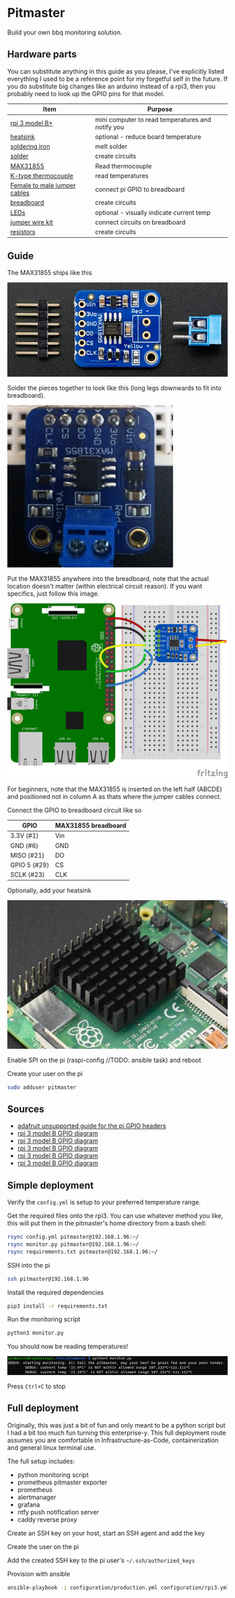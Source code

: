 # Pitmaster

Build your own bbq monitoring solution.

## Hardware parts

You can substitute anything in this guide as you please, I've explicitly listed everything I used to be a reference point for my forgetful self in the future. If you do substitute big changes like an arduino instead of a rpi3, then you probably need to look up the GPIO pins for that model.

| Item                                                                                                                 | Purpose                                           |
| -------------------------------------------------------------------------------------------------------------------- | ------------------------------------------------- |
| [rpi 3 model B+](https://core-electronics.com.au/raspberry-pi-3-model-b-plus.html)                                   | mini computer to read temperatures and notify you |
| [heatsink](https://core-electronics.com.au/al-heat-sink-with-adhesive-tape-28x28x9mm.html)                           | optional - reduce board temperature               |
| [soldering iron](https://core-electronics.com.au/hakko-red-soldering-iron-20w.html)                                  | melt solder                                       |
| [solder](https://core-electronics.com.au/solder-leaded-15-gram-tube.html)                                            | create circuits                                   |
| [MAX31855](https://core-electronics.com.au/thermocouple-amplifier-max31855-breakout-board-max6675-upgrade-v2-0.html) | Read thermocouple                                 |
| [K-type thermocouple](https://core-electronics.com.au/thermocouple-type-k-glass-braid-insulated.html)                | read temperatures                                 |
| [Female to male jumper cables](https://core-electronics.com.au/jumper-wires-7-8-f-m-high-quality-30-pack.html)       | connect pi GPIO to breadboard                     |
| [breadboard](https://core-electronics.com.au/solderless-breadboard-830-tie-point-zy-102.html)                        | create circuits                                   |
| [LEDs](https://core-electronics.com.au/5mm-leds-100-pcs-pack-20x-red-green-blue-yellow-white.html)                   | optional - visually indicate current temp         |
| [jumper wire kit](https://core-electronics.com.au/jumper-wire-kit.html)                                              | connect circuits on breadboard                    |
| [resistors](https://core-electronics.com.au/resistor-kit-1-4w-500-total.html)                                        | create circuits                                   |

## Guide

The MAX31855 ships like this

![img](docs/max31855-shipped.PNG)

Solder the pieces together to look like this (long legs downwards to fit into breadboard).

![img](docs/max31855-soldered.PNG)

Put the MAX31855 anywhere into the breadboard, note that the actual location doesn't matter (within electrical circuit reason). If you want specifics, just follow this image.

![img](docs/target-circuit.png)

For beginners, note that the MAX31855 is inserted on the left half (ABCDE) and positioned not in column A as thats where the jumper cables connect.

Connect the GPIO to breadboard circuit like so

| GPIO         | MAX31855 breadboard |
| ------------ | ------------------- |
| 3.3V (#1)    | Vin                 |
| GND (#6)     | GND                 |
| MISO (#21)   | DO                  |
| GPIO 5 (#29) | CS                  |
| SCLK (#23)   | CLK                 |

Optionally, add your heatsink

![img](docs/heatsink.jpg)

Enable SPI on the pi (raspi-config //TODO: ansible task) and reboot

Create your user on the pi

```sh
sudo adduser pitmaster
```

## Sources

- [adafruit unsupported guide for the pi GPIO headers](https://learn.adafruit.com/max31855-thermocouple-python-library/hardware)
- [rpi 3 model B GPIO diagram](https://www.etechnophiles.com/raspberry-pi-3-b-pinout-with-gpio-functions-schematic-and-specs-in-detail/)
- [rpi 3 model B GPIO diagram](https://www.etechnophiles.com/wp-content/uploads/2020/12/HD-pinout-of-R-Pi-3-Model-B-GPIO-scaled.jpg)
- [rpi 3 model B GPIO diagram](https://pi4j.com/1.4/pins/rpi-3b.html)
- [rpi 3 model B GPIO diagram](https://pi4j.com/1.2/pins/model-3b-rev1.html)
- [rpi 3 model B GPIO diagram](https://community.element14.com/products/raspberry-pi/m/files/17428)

## Simple deployment

Verify the `config.yml` is setup to your preferred temperature range.

Get the required files onto the rpi3. You can use whatever method you like, this will put them in the pitmaster's home directory from a bash shell:

```sh
rsync config.yml pitmaster@192.168.1.96:~/
rsync monitor.py pitmaster@192.168.1.96:~/
rsync requirements.txt pitmaster@192.168.1.96:~/
```

SSH into the pi

```sh
ssh pitmaster@192.168.1.96
```

Install the required dependencies

```sh
pip3 install -r requirements.txt
```

Run the monitoring script

```sh
python3 monitor.py
```

You should now be reading temperatures!

![img](docs/run-monitor-script.png)

Press `Ctrl+C` to stop

## Full deployment

Originally, this was just a bit of fun and only meant to be a python script but I had a bit too much fun turning this enterprise-y. This full deployment route assumes you are comfortable in Infrastructure-as-Code, containerization and general linux terminal use.

The full setup includes:

- python monitoring script
- prometheus pitmaster exporter
- prometheus
- alertmanager
- grafana
- ntfy push notification server
- caddy reverse proxy

Create an SSH key on your host, start an SSH agent and add the key

Create the user on the pi

Add the created SSH key to the pi user's `~/.ssh/authorized_keys`

Provision with ansible

```sh
ansible-playbook -i configuration/production.yml configuration/rpi3.yml
```
